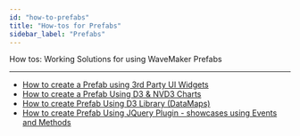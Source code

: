 ```yaml
---
id: "how-to-prefabs"
title: "How-tos for Prefabs"
sidebar_label: "Prefabs"
---
```

How tos: Working Solutions for using WaveMaker Prefabs

---

*   [How to create a Prefab using 3rd Party UI Widgets](/learn/how-tos/create-prefab-using-third-party-ui-widgets/)
*   [How to create a Prefab Using D3 & NVD3 Charts](/learn/how-tos/create-prefab-using-d3-nvd3-charts/)
*   [How to create Prefab Using D3 Library (DataMaps)](/learn/how-tos/create-prefab-using-d3-library-datamaps/)
*   [How to create Prefab Using JQuery Plugin - showcases using Events and Methods](/learn/how-tos/create-prefab-using-jquery-plugin/)
